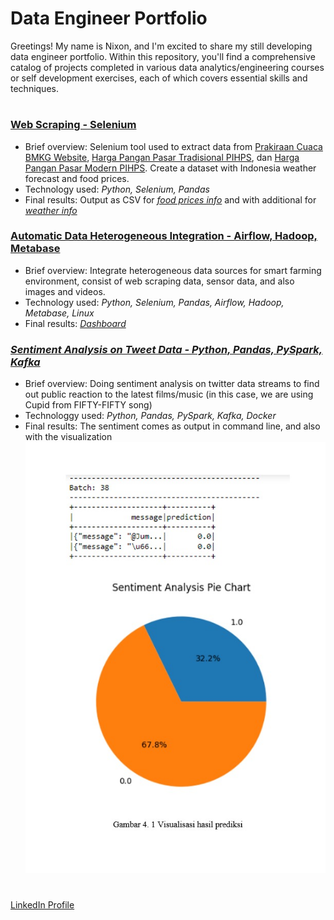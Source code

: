 # Data Engineer Portfolio

Greetings! My name is Nixon, and I'm excited to share my still developing data engineer portfolio. Within this repository, you'll find a comprehensive catalog of projects completed in various data analytics/engineering courses or self development exercises, each of which covers essential skills and techniques.
#

### [Web Scraping - Selenium](https://github.com/Xedonedron/web-scraping)
- Brief overview: Selenium tool used to extract data from [Prakiraan Cuaca BMKG Website](https://www.bmkg.go.id/cuaca/prakiraan-cuaca-indonesia.bmkg), [Harga Pangan Pasar Tradisional PIHPS](https://www.bi.go.id/hargapangan/TabelHarga/PasarTradisionalKomoditas), dan [Harga Pangan Pasar Modern PIHPS](https://www.bi.go.id/hargapangan/TabelHarga/PasarModernKomoditas). Create a dataset with Indonesia weather forecast and food prices.
- Technology used: *Python, Selenium, Pandas*
- Final results: Output as CSV for [*food prices info*](https://github.com/Xedonedron/web-scraping/tree/main/Food%20Prices%20Info) and with additional for [*weather info*](https://github.com/Xedonedron/web-scraping/tree/main/Weather%20Info)

### [Automatic Data Heterogeneous Integration - Airflow, Hadoop, Metabase](https://github.com/Xedonedron/data-lake-for-smart-farming)
- Brief overview: Integrate heterogeneous data sources for smart farming environment, consist of web scraping data, sensor data, and also images and videos.
- Technology used: *Python, Selenium, Pandas, Airflow, Hadoop, Metabase, Linux*
- Final results: [*Dashboard*](https://github.com/Xedonedron/data-lake-for-smart-farming/tree/main/Dashboard)

### [*Sentiment Analysis on Tweet Data - Python, Pandas, PySpark, Kafka*](https://github.com/Xedonedron/PDBFinalProject)
- Brief overview: Doing sentiment analysis on twitter data streams to find out public reaction to the latest films/music (in this case, we are using Cupid from FIFTY-FIFTY song)
- Technologgy used: *Python, Pandas, PySpark, Kafka, Docker*
- Final results: The sentiment comes as output in command line, and also with the visualization ![xedo_dashboard](https://github.com/Xedonedron/PDBFinalProject/blob/main/Twitter%20Sentiment%20Analysis%20Output.jpg)

#
[LinkedIn Profile](https://www.linkedin.com/in/nixon-hutahaean/)
